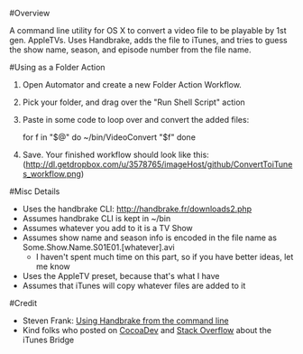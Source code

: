 #Overview

A command line utility for OS X to convert a video file to be playable by 1st gen. AppleTVs. Uses Handbrake, adds the file to iTunes, and tries to guess the show name, season, and episode number from the file name.

#Using as a Folder Action

1. Open Automator and create a new Folder Action Workflow.
2. Pick your folder, and drag over the "Run Shell Script" action
3. Paste in some code to loop over and convert the added files:

	for f in "$@"
	do
		~/bin/VideoConvert "$f"
	done
	
4. Save. Your finished workflow should look like this: (http://dl.getdropbox.com/u/3578765/imageHost/github/ConvertToiTunes_workflow.png)

#Misc Details

* Uses the handbrake CLI: http://handbrake.fr/downloads2.php
* Assumes handbrake CLI is kept in ~/bin
* Assumes whatever you add to it is a TV Show
* Assumes show name and season info is encoded in the file name as Some.Show.Name.S01E01.[whatever].avi
	* I haven't spent much time on this part, so if you have better ideas, let me know
* Uses the AppleTV preset, because that's what I have
* Assumes that iTunes will copy whatever files are added to it

#Credit

* Steven Frank: [Using Handbrake from the command line](http://stevenf.com/notes/index.php/?Using+HandBrake+from+the+command+line)
* Kind folks who posted on [CocoaDev](http://cocoadev.com/) and [Stack Overflow](http://stackoverflow.com/) about the iTunes Bridge

